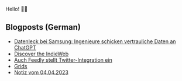Hello! 👋🏻

## Blogposts (German)
<!-- BLOG-POST-LIST:START -->
- [Datenleck bei Samsung: Ingenieure schicken vertrauliche Daten an ChatGPT](https://maurice-renck.de/de/notes/2023/1680944347)
- [Discover the IndieWeb](https://maurice-renck.de/de/notes/2023/discover-the-indieweb)
- [Auch Feedly stellt Twitter-Integration ein](https://maurice-renck.de/de/notes/2023/auch-feedly-stellt-twitter-integration-ein)
- [Grids](https://maurice-renck.de/de/notes/2023/grids)
- [Notiz vom 04.04.2023](https://maurice-renck.de/de/notes/2023/1680608632)
<!-- BLOG-POST-LIST:END -->

<!--
**mauricerenck/mauricerenck** is a ✨ _special_ ✨ repository because its `README.md` (this file) appears on your GitHub profile.

Here are some ideas to get you started:

- 🔭 I’m currently working on ...
- 🌱 I’m currently learning ...
- 👯 I’m looking to collaborate on ...
- 🤔 I’m looking for help with ...
- 💬 Ask me about ...
- 📫 How to reach me: ...
- 😄 Pronouns: ...
- ⚡ Fun fact: ...
-->
